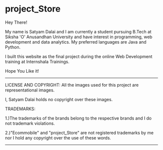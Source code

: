 # project_Store
Hey There!

My name is Satyam Dalai and I am currently a student pursuing B.Tech at Siksha 'O' Anusandhan University and have interest in programming, web development and data analytics. My preferred languages are Java and Python.

I built this website as the final project during the online Web Development training at Internshala Trainings.

Hope You Like it!

******************************************************************************************************************************
LICENSE AND COPYRIGHT: All the images used for this project are representational images.

I, Satyam Dalai holds no copyright over these images.

TRADEMARKS:

1.)The trademarks of the brands belong to the respective brands and I do not trademark violations.

2.)"Ecommobile" and "project_Store" are not registered trademarks by me nor I hold any copyright over the use of these words.
******************************************************************************************************************************
